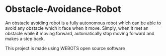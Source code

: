 # Obstacle-Avoidance-Robot
An obstacle avoiding robot is a fully autonomous robot which can be able to avoid any obstacle which it face when it move. Simply, when it met an obstacle while it moving forward, automatically stop moving forward and makes a step back.

This project is made using WEBOTS open source software
